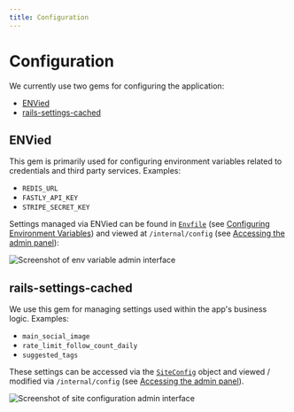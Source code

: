 ```yaml
---
title: Configuration
---
```


# Configuration

We currently use two gems for configuring the application:

- [ENVied](https://github.com/eval/envied)
- [rails-settings-cached](https://github.com/huacnlee/rails-settings-cached)

## ENVied

This gem is primarily used for configuring environment variables related to
credentials and third party services. Examples:

- `REDIS_URL`
- `FASTLY_API_KEY`
- `STRIPE_SECRET_KEY`

Settings managed via ENVied can be found in
[`Envfile`](https://github.com/thepracticaldev/dev.to/blob/master/Envfile) (see
[Configuring Environment Variables](../getting-started/config-env.md)) and
viewed at `/internal/config` (see [Accessing the admin panel](./admin.md)):

![Screenshot of env variable admin interface](https://user-images.githubusercontent.com/47985/73627243-67d41f80-467e-11ea-9121-221275ff8a89.png)

## rails-settings-cached

We use this gem for managing settings used within the app's business logic.
Examples:

- `main_social_image`
- `rate_limit_follow_count_daily`
- `suggested_tags`

These settings can be accessed via the
[`SiteConfig`](https://github.com/thepracticaldev/dev.to/blob/master/app/models/site_config.rb)
object and viewed / modified via `/internal/config` (see
[Accessing the admin panel](./admin.md)).

![Screenshot of site configuration admin interface](https://user-images.githubusercontent.com/47985/73627238-6276d500-467e-11ea-8724-afb703f056bc.png)
